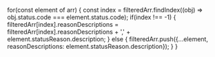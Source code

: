 for(const element of arr) {
    const index = filteredArr.findIndex((obj) => obj.status.code === element.status.code);
    if(index !== -1) {
        filteredArr[index].reasonDescriptions = filteredArr[index].reasonDescriptions + ',' + element.statusReason.description;
    } else {
        filteredArr.push({...element, reasonDescriptions: element.statusReason.description});
    }
}
